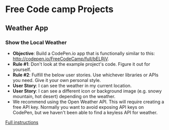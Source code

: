 # Free Code camp Projects

## Weather App

### Show the Local Weather

- **Objective**: Build a CodePen.io app that is functionally similar to this: <http://codepen.io/FreeCodeCamp/full/bELRjV>.
- **Rule #1**: Don't look at the example project's code. Figure it out for yourself.
- **Rule #2**: Fulfill the below user stories. Use whichever libraries or APIs you need. Give it your own personal style.
- **User Story**: I can see the weather in my current location.
- **User Story**: I can see a different icon or background image (e.g. snowy mountain, hot desert) depending on the weather.
- We recommend using the Open Weather API. This will require creating a free API key. Normally you want to avoid exposing API keys on CodePen, but we haven't been able to find a keyless API for weather.

[Full instructions](https://www.freecodecamp.com/challenges/show-the-local-weather)
